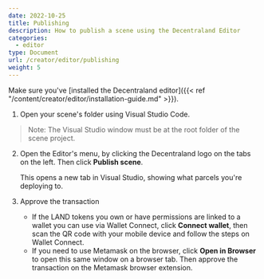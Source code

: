 ```yaml
---
date: 2022-10-25
title: Publishing
description: How to publish a scene using the Decentraland Editor
categories:
  - editor
type: Document
url: /creator/editor/publishing
weight: 5
---
```



Make sure you've [installed the Decentraland editor]({{< ref "/content/creator/editor/installation-guide.md" >}}).

1) Open your scene's folder using Visual Studio Code. 

> Note: The Visual Studio window must be at the root folder of the scene project.

2) Open the Editor's menu, by clicking the Decentraland logo on the tabs on the left. Then click **Publish scene**.

	This opens a new tab in Visual Studio, showing what parcels you're deploying to.

3) Approve the transaction

	- If the LAND tokens you own or have permissions are linked to a wallet you can use via Wallet Connect, click **Connect wallet**, then scan the QR code with your mobile device and follow the steps on Wallet Connect.
	- If you need to use Metamask on the browser, click **Open in Browser** to open this same window on a browser tab. Then approve the transaction on the Metamask browser extension.
